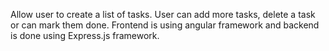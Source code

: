 Allow user to create a list of tasks. User can add more tasks, delete a task or can mark them done.
Frontend is using angular framework and backend is done using Express.js framework.
